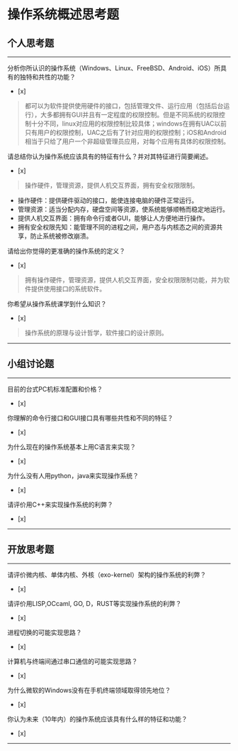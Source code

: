 # 操作系统概述思考题

## 个人思考题

---

分析你所认识的操作系统（Windows、Linux、FreeBSD、Android、iOS）所具有的独特和共性的功能？
- [x]  

>  都可以为软件提供使用硬件的接口，包括管理文件、运行应用（包括后台运行），大多都拥有GUI并且有一定程度的权限控制。但是不同系统的权限控制十分不同，linux对应用的权限控制比较具体；windows在拥有UAC以前只有用户的权限控制，UAC之后有了针对应用的权限控制；iOS和Android相当于只给了用户一个非超级管理员应用，对每个应用有具体的权限控制。

请总结你认为操作系统应该具有的特征有什么？并对其特征进行简要阐述。
- [x]  

>   操作硬件，管理资源，提供人机交互界面，拥有安全权限限制。
- 操作硬件：提供硬件驱动的接口，能使连接电脑的硬件正常运行。
- 管理资源：适当分配内存，硬盘空间等资源，使系统能够顺畅而稳定地运行。
- 提供人机交互界面：拥有命令行或者GUI，能够让人方便地进行操作。
- 拥有安全权限先知：能管理不同的进程之间，用户态与内核态之间的资源共享，防止系统被修改崩溃。

请给出你觉得的更准确的操作系统的定义？
- [x]  

>   拥有操作硬件，管理资源，提供人机交互界面，安全权限限制功能，并为软件提供使用接口的系统软件。

你希望从操作系统课学到什么知识？
- [x]  

>   操作系统的原理与设计哲学，软件接口的设计原则。

---

## 小组讨论题

---

目前的台式PC机标准配置和价格？
- [x]  

> 

你理解的命令行接口和GUI接口具有哪些共性和不同的特征？
- [x]  

> 

为什么现在的操作系统基本上用C语言来实现？
- [x]  

>  

为什么没有人用python，java来实现操作系统？
- [x]  

>  

请评价用C++来实现操作系统的利弊？
- [x]  

>  

---

## 开放思考题

---

请评价微内核、单体内核、外核（exo-kernel）架构的操作系统的利弊？
- [x]  

>  

请评价用LISP,OCcaml, GO, D，RUST等实现操作系统的利弊？
- [x]  

>  

进程切换的可能实现思路？
- [x]  

>  

计算机与终端间通过串口通信的可能实现思路？
- [x]  

>  

为什么微软的Windows没有在手机终端领域取得领先地位？
- [x]  

>  

你认为未来（10年内）的操作系统应该具有什么样的特征和功能？
- [x]  

>  

---
